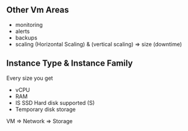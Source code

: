 ## Other Vm Areas

* monitoring
* alerts
* backups
* scaling (Horizontal Scaling) & (vertical scaling) => size (downtime)


## Instance Type & Instance Family

Every size you get 
  * vCPU
  * RAM
  * IS SSD Hard disk supported (S)
  * Temporary disk storage

VM
  => Network
  => Storage